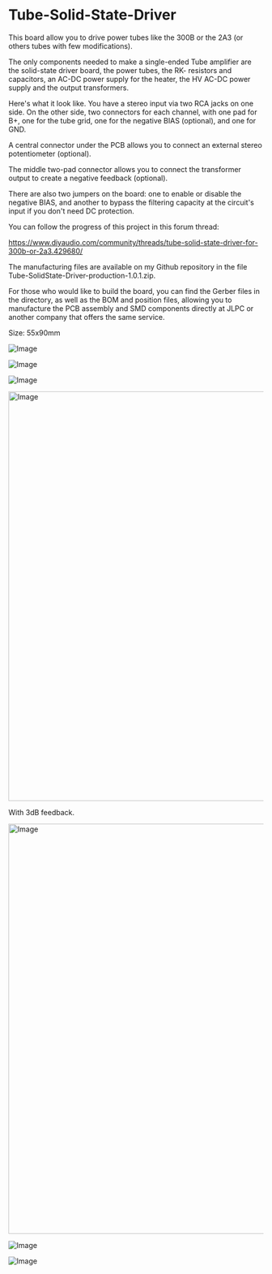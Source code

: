# Tube-Solid-State-Driver

This board allow you to drive power tubes like the 300B or the 2A3 (or others tubes with few modifications).

The only components needed to make a single-ended Tube amplifier are the solid-state driver board, the power tubes, the RK- resistors and capacitors, an AC-DC power supply for the heater, the HV AC-DC power supply and the output transformers.

Here's what it look like. You have a stereo input via two RCA jacks on one side. On the other side, two connectors for each channel, with one pad for B+, one for the tube grid, one for the negative BIAS (optional), and one for GND.

A central connector under the PCB allows you to connect an external stereo potentiometer (optional).

The middle two-pad connector allows you to connect the transformer output to create a negative feedback (optional).

There are also two jumpers on the board: one to enable or disable the negative BIAS, and another to bypass the filtering capacity at the circuit's input if you don't need DC protection.

You can follow the progress of this project in this forum thread:

https://www.diyaudio.com/community/threads/tube-solid-state-driver-for-300b-or-2a3.429680/

The manufacturing files are available on my Github repository in the file Tube-SolidState-Driver-production-1.0.1.zip.

For those who would like to build the board, you can find the Gerber files in the directory, as well as the BOM and position files, allowing you to manufacture the PCB assembly and SMD components directly at JLPC or another company that offers the same service.

Size: 55x90mm

![Image](https://github.com/user-attachments/assets/ea91c132-5fee-4df3-b8e2-8a4b6cfcae04)

![Image](https://github.com/user-attachments/assets/e4c2428d-7867-4c56-b3ee-a5320dc03384)

![Image](https://github.com/user-attachments/assets/1ce20207-52f1-44ab-bf8f-2eb49538455f)

<img width="1280" height="807" alt="Image" src="https://github.com/user-attachments/assets/0b68d158-fd54-4c99-aa56-f527ae1286b3" />

With 3dB feedback.

<img width="1276" height="808" alt="Image" src="https://github.com/user-attachments/assets/6a5d12b3-b147-4f75-a89f-2c4c7bca51c3" />

![Image](https://github.com/user-attachments/assets/930b7d53-a633-4f03-b4ef-f5825c7f4ad7)

![Image](https://github.com/user-attachments/assets/3cb0daa6-65fe-498c-9dc5-2eb9e9a2228d)

